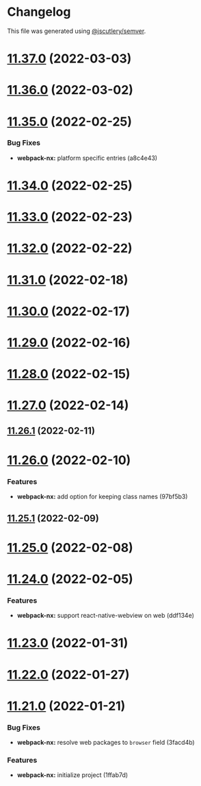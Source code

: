 # Changelog

This file was generated using [@jscutlery/semver](https://github.com/jscutlery/semver).

# [11.37.0](https://github.com/wSedlacek/flagship-text/compare/v11.36.0...v11.37.0) (2022-03-03)



# [11.36.0](https://github.com/wSedlacek/flagship-text/compare/v11.35.0...v11.36.0) (2022-03-02)



# [11.35.0](https://github.com/wSedlacek/flagship-text/compare/v11.34.0...v11.35.0) (2022-02-25)


### Bug Fixes

* **webpack-nx:** platform specific entries (a8c4e43)



# [11.34.0](https://github.com/wSedlacek/flagship-text/compare/v11.33.0...v11.34.0) (2022-02-25)



# [11.33.0](https://github.com/wSedlacek/flagship-text/compare/v11.32.0...v11.33.0) (2022-02-23)



# [11.32.0](https://github.com/wSedlacek/flagship-text/compare/v11.31.0...v11.32.0) (2022-02-22)



# [11.31.0](https://github.com/wSedlacek/flagship-text/compare/v11.30.0...v11.31.0) (2022-02-18)



# [11.30.0](https://github.com/wSedlacek/flagship-text/compare/v11.29.0...v11.30.0) (2022-02-17)



# [11.29.0](https://github.com/wSedlacek/flagship-text/compare/v11.28.0...v11.29.0) (2022-02-16)



# [11.28.0](https://github.com/wSedlacek/flagship-text/compare/v11.27.0...v11.28.0) (2022-02-15)



# [11.27.0](https://github.com/wSedlacek/flagship-text/compare/v11.26.1...v11.27.0) (2022-02-14)



## [11.26.1](https://github.com/wSedlacek/flagship-text/compare/v11.26.0...v11.26.1) (2022-02-11)



# [11.26.0](https://github.com/wSedlacek/flagship-text/compare/v11.25.1...v11.26.0) (2022-02-10)


### Features

* **webpack-nx:** add option for keeping class names (97bf5b3)



## [11.25.1](https://github.com/wSedlacek/flagship-text/compare/v11.25.0...v11.25.1) (2022-02-09)



# [11.25.0](https://github.com/wSedlacek/flagship-text/compare/v11.24.0...v11.25.0) (2022-02-08)



# [11.24.0](https://github.com/wSedlacek/flagship-text/compare/v11.23.0...v11.24.0) (2022-02-05)


### Features

* **webpack-nx:** support react-native-webview on web (ddf134e)



# [11.23.0](https://github.com/wSedlacek/flagship-text/compare/v11.22.0...v11.23.0) (2022-01-31)



# [11.22.0](https://github.com/wSedlacek/flagship-text/compare/v11.21.0...v11.22.0) (2022-01-27)



# [11.21.0](https://github.com/wSedlacek/flagship-text/compare/v11.20.2...v11.21.0) (2022-01-21)


### Bug Fixes

* **webpack-nx:** resolve web packages to `browser` field (3facd4b)


### Features

* **webpack-nx:** initialize project (1ffab7d)
